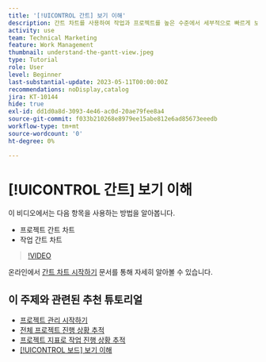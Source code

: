 ```yaml
---
title: '[!UICONTROL 간트] 보기 이해'
description: 간트 차트를 사용하여 작업과 프로젝트를 높은 수준에서 세부적으로 빠르게 보는 방법을 알아봅니다.
activity: use
team: Technical Marketing
feature: Work Management
thumbnail: understand-the-gantt-view.jpeg
type: Tutorial
role: User
level: Beginner
last-substantial-update: 2023-05-11T00:00:00Z
recommendations: noDisplay,catalog
jira: KT-10144
hide: true
exl-id: dd1d0a8d-3093-4e46-ac0d-20ae79fee8a4
source-git-commit: f033b210268e8979ee15abe812e6ad85673eeedb
workflow-type: tm+mt
source-wordcount: '0'
ht-degree: 0%

---
```


# [!UICONTROL 간트] 보기 이해

이 비디오에서는 다음 항목을 사용하는 방법을 알아봅니다.

* 프로젝트 간트 차트
* 작업 간트 차트

>[!VIDEO](https://video.tv.adobe.com/v/3419304/?quality=12&learn=on)

온라인에서 [간트 차트 시작하기](https://experienceleague.adobe.com/docs/workfront/using/manage-work/the-gantt-chart/gantt-chart-overview/get-started-with-gantt.html?lang=ko-KR) 문서를 통해 자세히 알아볼 수 있습니다.

## 이 주제와 관련된 추천 튜토리얼

* [프로젝트 관리 시작하기](/help/manage-work/projects/getting-started-manage-a-project.md)
* [전체 프로젝트 진행 상황 추적](/help/manage-work/projects/track-overall-project-progress.md)
* [프로젝트 지표로 작업 진행 상황 추적](/help/manage-work/projects/track-work-progress-with-project-metrics.md)
* [[!UICONTROL 보드] 보기 이해](/help/manage-work/projects/understand-the-board-view.md)
